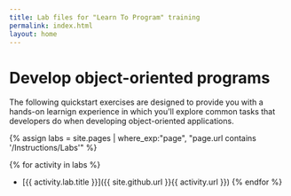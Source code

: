 ```yaml
---
title: Lab files for "Learn To Program" training 
permalink: index.html
layout: home
---
```


# Develop object-oriented programs

The following quickstart exercises are designed to provide you with a hands-on learnign experience in which you'll explore common tasks that developers do when developing object-oriented applications.


{% assign labs = site.pages | where_exp:"page", "page.url contains '/Instructions/Labs'" %}

{% for activity in labs  %} 
  - [{{ activity.lab.title }}]({{ site.github.url }}{{ activity.url }})
{% endfor %}
